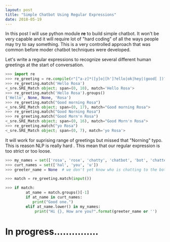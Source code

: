```yaml
---
layout: post
title: "Simple Chatbot Using Regular Expressions"
date: 2018-05-19
---
```


In this post I will use python module **re** to build simple chatbot. It won't be very capable and it will require lot of "hard coding" of all the ways people may try 
to say something. This is a very controlled approach that was common before moder chatbot techniques were developed.

Let's write a regular expressions to recognize several different human greetings at the start of conversation.

```python
>>> import re
>>> re_greeting = re.compile(r"[^a-z]*([y]o|[h']?ello|ok|hey|(good[ ])?(morn[gin']{0,3}|afternoon|even[gin']{0,3}))[\s,;:]{1,3}([a-z]{1,20})", flags=re.IGNORECASE)
>>> re_greeting.match('Hello Rosa')
<_sre.SRE_Match object; span=(0, 10), match='Hello Rosa'>
>>> re_greeting.match('Hello Rosa').groups()
('Hello', None, None, 'Rosa')
>>> re_greeting.match("Good morning Rosa")
<_sre.SRE_Match object; span=(0, 17), match="Good morning Rosa">
>>> re_greeting.match("Good Norning Rosa")
>>> re_greeting.match("Good Morn'n Rosa")
<_sre.SRE_Match object; span=(0, 16), match="Good Morn'n Rosa">
>>> re_greeting.match("yo Rosa")
<_sre.SRE_Match object; span=(0, 7), match='yo Rosa'>
```

It will work for suprising range of greetings but missed that "Norning" typo. This is reason NLP is really hard . This mean that our regular expression is too strict or too loose.




```python
>>> my_names = set(['rosa', 'rose', 'chatty', 'chatbot', 'bot', 'chatterbot'])
>>> curt_names = set(['hal', 'you', 'u'])
>>> greeter_name = None  # we don't yet know who is chatting to the bot

>>> match = re_greeting.match(input())

>>> if match:
	     at_name = match.groups()[-1]
	     if at_name in curt_names:
	        print("Good one.")
	     elif at_name.lower() in my_names:
	         print("Hi {}, How are you?".format(greeter_name or '')
```


# In progress...............
